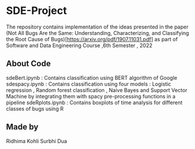 # SDE-Project

The repository contains implementation of the ideas presented in the paper (Not All Bugs Are the Same:
Understanding, Characterizing, and Classifying the Root Cause of Bugs)[https://arxiv.org/pdf/1907.11031.pdf] as part of Software and Data Engineering Course ,6th Semester , 2022

## About Code

sdeBert.ipynb : Contains classification using BERT algorithm of Google
sdespacy.ipynb : Contains classification using four models : Logistic regression , Random forest classification , Naive Bayes and Support Vector Machine by integrating them with spacy pre-processing functions in a pipeline
sdeRplots.ipynb : Contains boxplots of time analysis for different classes of bugs using R

## Made by 

Ridhima Kohli
Surbhi Dua

